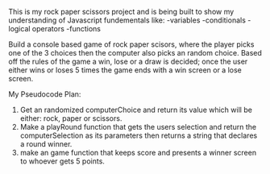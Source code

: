 This is my rock paper scissors project and is being built to show my understanding of Javascript fundementals like:
-variables
-conditionals
-logical operators
-functions

Build a console based game of rock paper scisors, where the player picks one of the 3 choices then the computer also picks an random choice. Based off the rules of the game a win, lose or a draw is decided; once the user either wins or loses 5 times the game ends with a win screen or a lose screen.  

 My Pseudocode Plan:
1. Get an randomized computerChoice and return its value which will be either: rock, paper or scissors.
2. Make a playRound function that gets the users selection and return the computerSelection as its parameters then returns a string that declares a round winner.  
3. make an game function that keeps score and presents a winner screen to whoever gets 5 points. 
